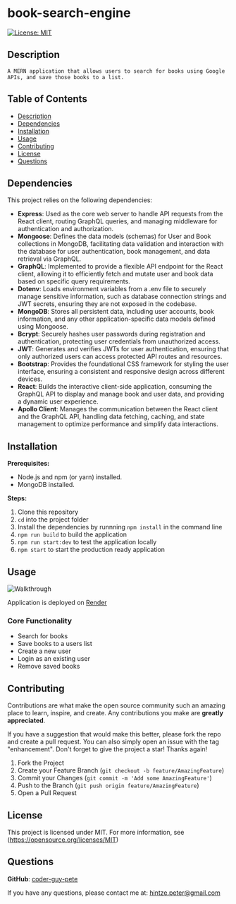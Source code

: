 # book-search-engine

  [![License: MIT](https://img.shields.io/badge/License-MIT-blue.svg)](https://opensource.org/licenses/MIT)

## Description

    A MERN application that allows users to search for books using Google APIs, and save those books to a list.
  
## Table of Contents

* [Description](#description)
* [Dependencies](#dependencies)
* [Installation](#installation)
* [Usage](#usage)
* [Contributing](#contributing)
* [License](#license)
* [Questions](#questions)

## Dependencies

  This project relies on the following dependencies:

* **Express**: Used as the core web server to handle API requests from the React client, routing GraphQL queries, and managing middleware for authentication and authorization.
* **Mongoose**: Defines the data models (schemas) for User and Book collections in MongoDB, facilitating data validation and interaction with the database for user authentication, book management, and data retrieval via GraphQL.
* **GraphQL**: Implemented to provide a flexible API endpoint for the React client, allowing it to efficiently fetch and mutate user and book data based on specific query requirements.
* **Dotenv**: Loads environment variables from a .env file to securely manage sensitive information, such as database connection strings and JWT secrets, ensuring they are not exposed in the codebase.
* **MongoDB**: Stores all persistent data, including user accounts, book information, and any other application-specific data models defined using Mongoose.
* **Bcrypt**: Securely hashes user passwords during registration and authentication, protecting user credentials from unauthorized access.
* **JWT**: Generates and verifies JWTs for user authentication, ensuring that only authorized users can access protected API routes and resources.
* **Bootstrap**: Provides the foundational CSS framework for styling the user interface, ensuring a consistent and responsive design across different devices.
* **React**: Builds the interactive client-side application, consuming the GraphQL API to display and manage book and user data, and providing a dynamic user experience.
* **Apollo Client**: Manages the communication between the React client and the GraphQL API, handling data fetching, caching, and state management to optimize performance and simplify data interactions.

## Installation

**Prerequisites:**

* Node.js and npm (or yarn) installed.
* MongoDB installed.

**Steps:**

1. Clone this repository
2. `cd` into the project folder
3. Install the dependencies by runnning `npm install` in the command line
4. `npm run build` to build the application
4. `npm run start:dev` to test the application locally
5. `npm start` to start the production ready application

## Usage

![Walkthrough](./client/public/book-search-engine-walkthrough.gif)

Application is deployed on [Render](https://book-search-engine-0cfb.onrender.com)

### Core Functionality

* Search for books
* Save books to a users list
* Create a new user
* Login as an existing user
* Remove saved books

## Contributing

Contributions are what make the open source community such an amazing place to learn, inspire, and create. Any contributions you make are **greatly appreciated**.

If you have a suggestion that would make this better, please fork the repo and create a pull request. You can also simply open an issue with the tag "enhancement".
Don't forget to give the project a star! Thanks again!

1. Fork the Project
2. Create your Feature Branch (`git checkout -b feature/AmazingFeature`)
3. Commit your Changes (`git commit -m 'Add some AmazingFeature'`)
4. Push to the Branch (`git push origin feature/AmazingFeature`)
5. Open a Pull Request

## License

  This project is licensed under MIT. For more information, see (<https://opensource.org/licenses/MIT>)

## Questions

  **GitHub**: [coder-guy-pete](https://github.com/coder-guy-pete)

  If you have any questions, please contact me at: <hintze.peter@gmail.com>
  